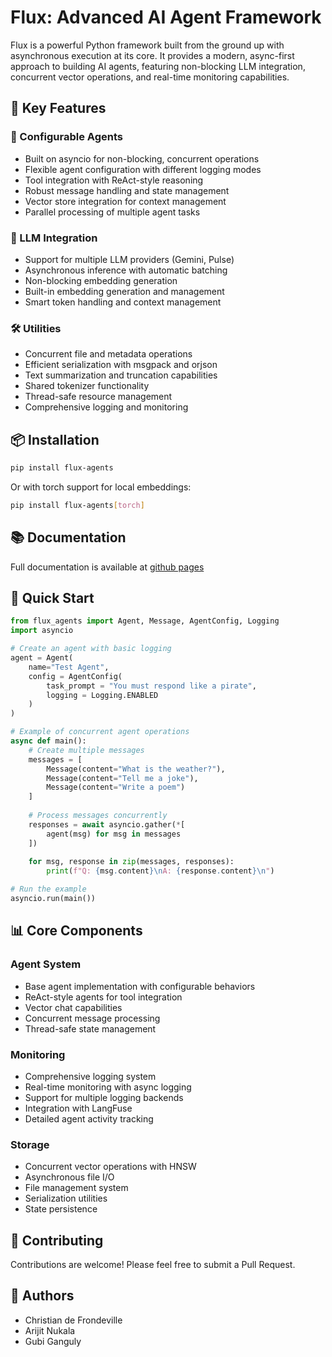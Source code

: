 # Flux: Advanced AI Agent Framework

Flux is a powerful Python framework built from the ground up with asynchronous execution at its core. It provides a modern, async-first approach to building AI agents, featuring non-blocking LLM integration, concurrent vector operations, and real-time monitoring capabilities.

## 🌟 Key Features

### 🤖 Configurable Agents
- Built on asyncio for non-blocking, concurrent operations
- Flexible agent configuration with different logging modes
- Tool integration with ReAct-style reasoning
- Robust message handling and state management
- Vector store integration for context management
- Parallel processing of multiple agent tasks

### 🧠 LLM Integration
- Support for multiple LLM providers (Gemini, Pulse)
- Asynchronous inference with automatic batching
- Non-blocking embedding generation
- Built-in embedding generation and management
- Smart token handling and context management

### 🛠️ Utilities
- Concurrent file and metadata operations
- Efficient serialization with msgpack and orjson
- Text summarization and truncation capabilities
- Shared tokenizer functionality
- Thread-safe resource management
- Comprehensive logging and monitoring

## 📦 Installation

```bash
pip install flux-agents
```

Or with torch support for local embeddings:
```bash
pip install flux-agents[torch]
```

## 📚 Documentation

Full documentation is available at [github pages](https://tiger1def.github.io/Flux/)

## 🚀 Quick Start

```python
from flux_agents import Agent, Message, AgentConfig, Logging
import asyncio

# Create an agent with basic logging
agent = Agent(
    name="Test Agent",
    config = AgentConfig(
        task_prompt = "You must respond like a pirate",
        logging = Logging.ENABLED
    )
)

# Example of concurrent agent operations
async def main():
    # Create multiple messages
    messages = [
        Message(content="What is the weather?"),
        Message(content="Tell me a joke"),
        Message(content="Write a poem")
    ]
    
    # Process messages concurrently
    responses = await asyncio.gather(*[
        agent(msg) for msg in messages
    ])
    
    for msg, response in zip(messages, responses):
        print(f"Q: {msg.content}\nA: {response.content}\n")

# Run the example
asyncio.run(main())
```

## 📊 Core Components

### Agent System
- Base agent implementation with configurable behaviors
- ReAct-style agents for tool integration
- Vector chat capabilities
- Concurrent message processing
- Thread-safe state management

### Monitoring
- Comprehensive logging system
- Real-time monitoring with async logging
- Support for multiple logging backends
- Integration with LangFuse
- Detailed agent activity tracking

### Storage
- Concurrent vector operations with HNSW
- Asynchronous file I/O
- File management system
- Serialization utilities
- State persistence

## 🤝 Contributing

Contributions are welcome! Please feel free to submit a Pull Request.

## 👥 Authors

- Christian de Frondeville
- Arijit Nukala
- Gubi Ganguly
